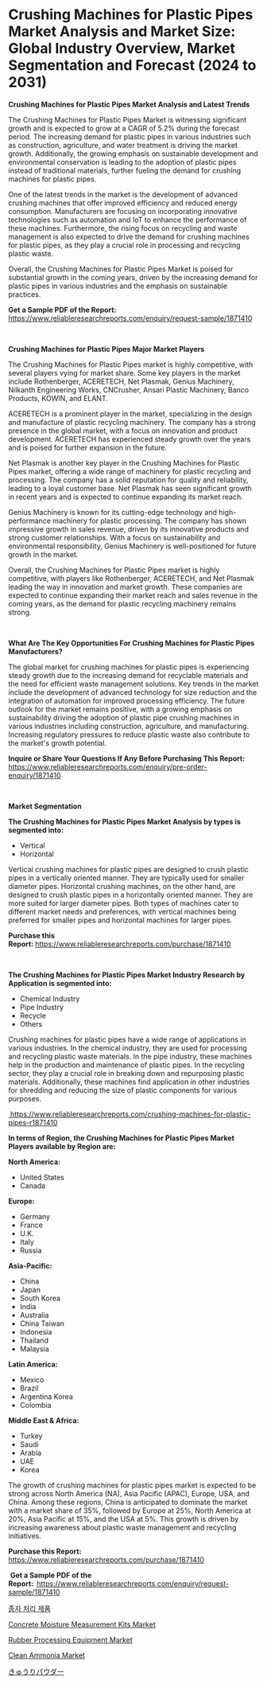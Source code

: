 <p><h1>Crushing Machines for Plastic Pipes Market Analysis and Market Size: Global Industry Overview, Market Segmentation and Forecast (2024 to 2031)</h1></p><p><strong>Crushing Machines for Plastic Pipes Market Analysis and Latest Trends</strong></p>
<p><p>The Crushing Machines for Plastic Pipes Market is witnessing significant growth and is expected to grow at a CAGR of 5.2% during the forecast period. The increasing demand for plastic pipes in various industries such as construction, agriculture, and water treatment is driving the market growth. Additionally, the growing emphasis on sustainable development and environmental conservation is leading to the adoption of plastic pipes instead of traditional materials, further fueling the demand for crushing machines for plastic pipes.</p><p>One of the latest trends in the market is the development of advanced crushing machines that offer improved efficiency and reduced energy consumption. Manufacturers are focusing on incorporating innovative technologies such as automation and IoT to enhance the performance of these machines. Furthermore, the rising focus on recycling and waste management is also expected to drive the demand for crushing machines for plastic pipes, as they play a crucial role in processing and recycling plastic waste.</p><p>Overall, the Crushing Machines for Plastic Pipes Market is poised for substantial growth in the coming years, driven by the increasing demand for plastic pipes in various industries and the emphasis on sustainable practices.</p></p>
<p><strong>Get a Sample PDF of the Report:&nbsp;</strong> <a href="https://www.reliableresearchreports.com/enquiry/request-sample/1871410">https://www.reliableresearchreports.com/enquiry/request-sample/1871410</a></p>
<p>&nbsp;</p>
<p><strong>Crushing Machines for Plastic Pipes Major Market Players</strong></p>
<p><p>The Crushing Machines for Plastic Pipes market is highly competitive, with several players vying for market share. Some key players in the market include Rothenberger, ACERETECH, Net Plasmak, Genius Machinery, Nilkanth Engineering Works, CNCrusher, Ansari Plastic Machinery, Banco Products, KOWIN, and ELANT.</p><p>ACERETECH is a prominent player in the market, specializing in the design and manufacture of plastic recycling machinery. The company has a strong presence in the global market, with a focus on innovation and product development. ACERETECH has experienced steady growth over the years and is poised for further expansion in the future.</p><p>Net Plasmak is another key player in the Crushing Machines for Plastic Pipes market, offering a wide range of machinery for plastic recycling and processing. The company has a solid reputation for quality and reliability, leading to a loyal customer base. Net Plasmak has seen significant growth in recent years and is expected to continue expanding its market reach.</p><p>Genius Machinery is known for its cutting-edge technology and high-performance machinery for plastic processing. The company has shown impressive growth in sales revenue, driven by its innovative products and strong customer relationships. With a focus on sustainability and environmental responsibility, Genius Machinery is well-positioned for future growth in the market.</p><p>Overall, the Crushing Machines for Plastic Pipes market is highly competitive, with players like Rothenberger, ACERETECH, and Net Plasmak leading the way in innovation and market growth. These companies are expected to continue expanding their market reach and sales revenue in the coming years, as the demand for plastic recycling machinery remains strong.</p></p>
<p>&nbsp;</p>
<p><strong>What Are The Key Opportunities For Crushing Machines for Plastic Pipes Manufacturers?</strong></p>
<p><p>The global market for crushing machines for plastic pipes is experiencing steady growth due to the increasing demand for recyclable materials and the need for efficient waste management solutions. Key trends in the market include the development of advanced technology for size reduction and the integration of automation for improved processing efficiency. The future outlook for the market remains positive, with a growing emphasis on sustainability driving the adoption of plastic pipe crushing machines in various industries including construction, agriculture, and manufacturing. Increasing regulatory pressures to reduce plastic waste also contribute to the market's growth potential.</p></p>
<p><strong>Inquire or Share Your Questions If Any Before Purchasing This Report:</strong> <a href="https://www.reliableresearchreports.com/enquiry/pre-order-enquiry/1871410">https://www.reliableresearchreports.com/enquiry/pre-order-enquiry/1871410</a></p>
<p>&nbsp;</p>
<p><strong>Market Segmentation</strong></p>
<p><strong>The Crushing Machines for Plastic Pipes Market Analysis by types is segmented into:</strong></p>
<p><ul><li>Vertical</li><li>Horizontal</li></ul></p>
<p><p>Vertical crushing machines for plastic pipes are designed to crush plastic pipes in a vertically oriented manner. They are typically used for smaller diameter pipes. Horizontal crushing machines, on the other hand, are designed to crush plastic pipes in a horizontally oriented manner. They are more suited for larger diameter pipes. Both types of machines cater to different market needs and preferences, with vertical machines being preferred for smaller pipes and horizontal machines for larger pipes.</p></p>
<p><strong>Purchase this Report:&nbsp;</strong><a href="https://www.reliableresearchreports.com/purchase/1871410">https://www.reliableresearchreports.com/purchase/1871410</a></p>
<p>&nbsp;</p>
<p><strong>The Crushing Machines for Plastic Pipes Market Industry Research by Application is segmented into:</strong></p>
<p><ul><li>Chemical Industry</li><li>Pipe Industry</li><li>Recycle</li><li>Others</li></ul></p>
<p><p>Crushing machines for plastic pipes have a wide range of applications in various industries. In the chemical industry, they are used for processing and recycling plastic waste materials. In the pipe industry, these machines help in the production and maintenance of plastic pipes. In the recycling sector, they play a crucial role in breaking down and repurposing plastic materials. Additionally, these machines find application in other industries for shredding and reducing the size of plastic components for various purposes.</p></p>
<p><a href="https://www.reliableresearchreports.com/crushing-machines-for-plastic-pipes-r1871410">&nbsp;https://www.reliableresearchreports.com/crushing-machines-for-plastic-pipes-r1871410</a></p>
<p><strong>In terms of Region, the Crushing Machines for Plastic Pipes Market Players available by Region are:</strong></p>
<p>
    <p> <strong> North America: </strong>
        <ul>
            <li>United States</li>
            <li>Canada</li>
        </ul>
        </p> 
    <p> <strong> Europe: </strong>
        <ul>
            <li>Germany</li>
            <li>France</li>
            <li>U.K.</li>
            <li>Italy</li>
            <li>Russia</li>
        </ul>
        </p> 
    <p> <strong> Asia-Pacific: </strong>
        <ul>
            <li>China</li>
            <li>Japan</li>
            <li>South Korea</li>
            <li>India</li>
            <li>Australia</li>
            <li>China Taiwan</li>
            <li>Indonesia</li>
            <li>Thailand</li>
            <li>Malaysia</li>
        </ul>
        </p> 
    <p> <strong> Latin America: </strong>
        <ul>
            <li>Mexico</li>
            <li>Brazil</li>
            <li>Argentina Korea</li>
            <li>Colombia</li>
        </ul>
        </p> 
    <p> <strong> Middle East & Africa: </strong>
        <ul>
            <li>Turkey</li>
            <li>Saudi</li>
            <li>Arabia</li>
            <li>UAE</li>
            <li>Korea</li>
        </ul>
    </p>
    </p>
<p><p>The growth of crushing machines for plastic pipes market is expected to be strong across North America (NA), Asia Pacific (APAC), Europe, USA, and China. Among these regions, China is anticipated to dominate the market with a market share of 35%, followed by Europe at 25%, North America at 20%, Asia Pacific at 15%, and the USA at 5%. This growth is driven by increasing awareness about plastic waste management and recycling initiatives.</p></p>
<p><strong>Purchase this Report: </strong><a href="https://www.reliableresearchreports.com/purchase/1871410">https://www.reliableresearchreports.com/purchase/1871410</a></p>
<p>&nbsp;<strong>Get a Sample PDF of the Report:&nbsp;&nbsp;</strong><a href="https://www.reliableresearchreports.com/enquiry/request-sample/1871410">https://www.reliableresearchreports.com/enquiry/request-sample/1871410</a></p>
<p><strong></strong></p>
<p><p><a href="https://github.com/vskv4779xr1/Market-Research-Report-List-1/blob/main/787787640070.md">종자 처리 제품</a></p><p><a href="https://github.com/mahnoor2003/Market-Research-Report-List-4/blob/main/concrete-moisture-measurement-kits-market.md">Concrete Moisture Measurement Kits Market</a></p><p><a href="https://view.publitas.com/reportprime-1/rubber-processing-equipment-market-outlook-industry-overview-and-forecast-2024-to-2031/">Rubber Processing Equipment Market</a></p><p><a href="https://issuu.com/reportprime-2/docs/clean-ammonia-market-size-2030.pptx">Clean Ammonia Market</a></p><p><a href="https://github.com/mcbeesbxa270/Market-Research-Report-List-1/blob/main/972062343580.md">きゅうりパウダー</a></p></p>